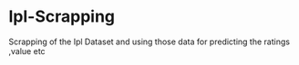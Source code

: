 # Ipl-Scrapping
Scrapping of the Ipl Dataset and using those data for predicting the ratings ,value etc
